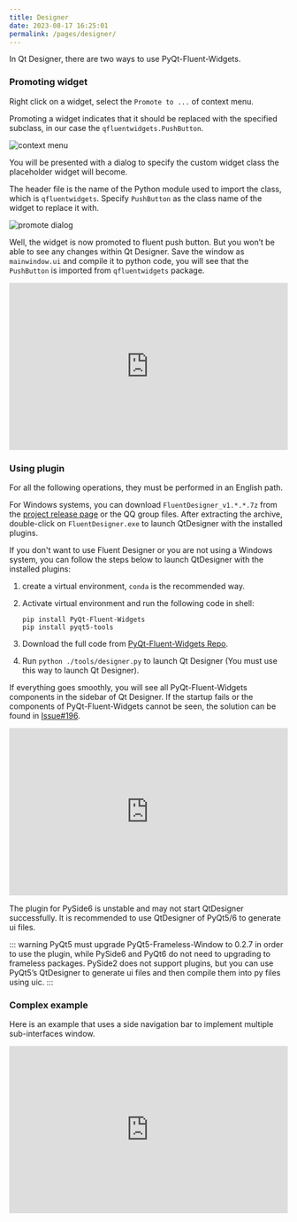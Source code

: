 ```yaml
---
title: Designer
date: 2023-08-17 16:25:01
permalink: /pages/designer/
---
```


In Qt Designer, there are two ways to use PyQt-Fluent-Widgets.

### Promoting widget
Right click on a widget, select the `Promote to ...` of context menu.

Promoting a widget indicates that it should be replaced with the specified subclass, in our case the `qfluentwidgets.PushButton`.

![context menu](/img/designer/promote_context.jpg)

You will be presented with a dialog to specify the custom widget class the placeholder widget will become.

The header file is the name of the Python module used to import the class, which is `qfluentwidgets`. Specify `PushButton` as the class name of the widget to replace it with.

![promote dialog](/img/designer/promote_dialog.jpg)

Well, the widget is now promoted to fluent push button. But you won’t be able to see any changes within Qt Designer. Save the window as `mainwindow.ui` and compile it to python code, you will see that the `PushButton` is imported from `qfluentwidgets` package.

<div style="position: relative; padding: 30% 45%;">
    <iframe style="position: absolute; width: 100%; height: 100%; left: 0; top: 0;" src="https://player.bilibili.com/player.html?cid=1107159421&aid=655415814&page=1&as_wide=1&high_quality=1&danmaku=0" frameborder="no" scrolling="no" allowfullscreen="true"></iframe>
</div>

### Using plugin

For all the following operations, they must be performed in an English path.

For Windows systems, you can download `FluentDesigner_v1.*.*.7z` from the [project release page](https://github.com/zhiyiYo/PyQt-Fluent-Widgets/releases) or the QQ group files. After extracting the archive, double-click on `FluentDesigner.exe` to launch QtDesigner with the installed plugins.

If you don't want to use Fluent Designer or you are not using a Windows system, you can follow the steps below to launch QtDesigner with the installed plugins:

1. create a virtual environment, `conda` is the recommended way.

2. Activate virtual environment and run the following code in shell:

   ```shell
   pip install PyQt-Fluent-Widgets
   pip install pyqt5-tools
   ```

3. Download the full code from [PyQt-Fluent-Widgets Repo](https://github.com/zhiyiYo/PyQt-Fluent-Widgets).

4. Run `python ./tools/designer.py` to launch Qt Designer (You must use this way to launch Qt Designer).

If everything goes smoothly, you will see all PyQt-Fluent-Widgets components in the sidebar of Qt Designer. If the startup fails or the components of PyQt-Fluent-Widgets cannot be seen, the solution can be found in [Issue#196](https://github.com/zhiyiYo/PyQt-Fluent-Widgets/issues/196).


<div style="position: relative; padding: 30% 45%;">
    <iframe style="position: absolute; width: 100%; height: 100%; left: 0; top: 0;" src="https://player.bilibili.com/player.html?cid=1124976209&aid=953381256&page=1&as_wide=1&high_quality=1&danmaku=0" frameborder="no" scrolling="no" allowfullscreen="true"></iframe>
</div>

The plugin for PySide6 is unstable and may not start QtDesigner successfully. It is recommended to use QtDesigner of PyQt5/6 to generate ui files.

::: warning
PyQt5 must upgrade PyQt5-Frameless-Window to 0.2.7 in order to use the plugin, while PySide6 and PyQt6 do not need to upgrading to frameless packages. PySide2 does not support plugins, but you can use PyQt5’s QtDesigner to generate ui files and then compile them into py files using uic.
:::


### Complex example
Here is an example that uses a side navigation bar to implement multiple sub-interfaces window.

<div style="position: relative; padding: 30% 45%;">
    <iframe style="position: absolute; width: 100%; height: 100%; left: 0; top: 0;" src="https://player.bilibili.com/player.html?cid=1193201502&aid=530806716&page=1&as_wide=1&high_quality=1&danmaku=0" frameborder="no" scrolling="no" allowfullscreen="true"></iframe>
</div>